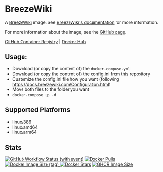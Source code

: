# BreezeWiki

A [BreezeWiki](https://gitdab.com/cadence/breezewiki) image. See [BreezeWiki's documentation](https://docs.breezewiki.com/) for more information.

For more information about the image, see the [GitHub page](https://github.com/Zottelchen/docker-container/breezewiki).

[GitHub Container Registry](https://github.com/users/Zottelchen/packages/container/package/breezewiki) | [Docker Hub](https://hub.docker.com/r/zottelchen/breezewiki)

## Usage:

- Download (or copy the content of) the `docker-compose.yml`
- Download (or copy the content of) the config.ini from this repository
- Customize the config.ini file how you want (following https://docs.breezewiki.com/Configuration.html)
- Move both files to the folder you want
- `docker-compose up -d`

## Supported Platforms

- linux/386
- linux/amd64
- linux/arm64

## Stats

[![GitHub Workflow Status (with event)](https://img.shields.io/github/actions/workflow/status/zottelchen/docker-container/breezewiki.yml?logo=github)](https://github.com/Zottelchen/docker-container/actions/workflows/breezewiki.yml)
[![Docker Pulls](https://img.shields.io/docker/pulls/zottelchen/breezewiki?logo=docker)
![Docker Image Size (tag)](https://img.shields.io/docker/image-size/zottelchen/breezewiki/latest?logo=docker)
![Docker Stars](https://img.shields.io/docker/stars/zottelchen/breezewiki?label=%E2%AD%90%20DOCKER%20STARS)](https://hub.docker.com/r/zottelchen/breezewiki)
[![GHCR Image Size](https://ghcr-badge.egpl.dev/zottelchen/breezewiki/size)](https://github.com/users/Zottelchen/packages/container/package/breezewiki)
